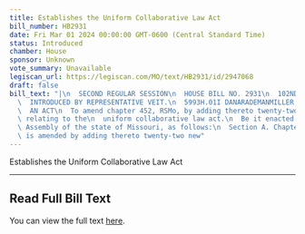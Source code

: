 ```yaml
---
title: Establishes the Uniform Collaborative Law Act
bill_number: HB2931
date: Fri Mar 01 2024 00:00:00 GMT-0600 (Central Standard Time)
status: Introduced
chamber: House
sponsor: Unknown
vote_summary: Unavailable
legiscan_url: https://legiscan.com/MO/text/HB2931/id/2947068
draft: false
bill_text: "|\n  SECOND REGULAR SESSION\n  HOUSE BILL NO. 2931\n  102ND GENERAL ASSEMBLY\n\
  \  INTRODUCED BY REPRESENTATIVE VEIT.\n  5993H.01I DANARADEMANMILLER,ChiefClerk\n\
  \  AN ACT\n  To amend chapter 452, RSMo, by adding thereto twenty-two new sections\
  \ relating to the\n  uniform collaborative law act.\n  Be it enacted by the General\
  \ Assembly of the state of Missouri, as follows:\n  Section A. Chapter 452, RSMo,\
  \ is amended by adding thereto twenty-two new"
---
```

Establishes the Uniform Collaborative Law Act

---

## Read Full Bill Text

You can view the full text [here](https://legiscan.com/MO/text/HB2931/id/2947068).
